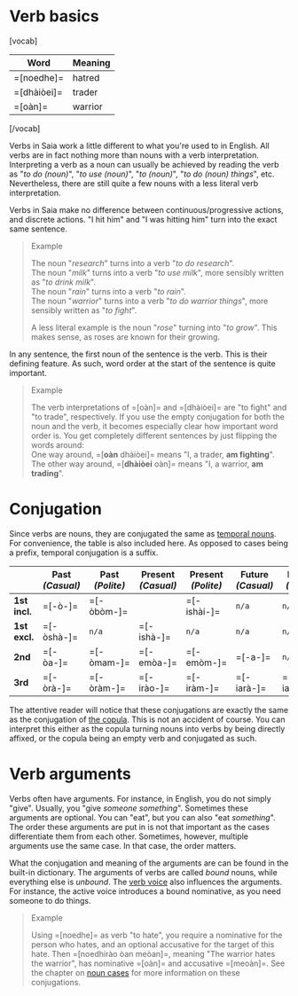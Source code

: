 ---
---
# Verb basics
[vocab]

**Word**    | **Meaning**
------------|-------------
=[noedhe]=  | hatred
=[dhàiòei]= | trader
=[oàn]=     | warrior

[/vocab]

Verbs in Saia work a little different to what you're used to in English. All verbs are in fact nothing more than nouns with a verb interpretation. Interpreting a verb as a noun can usually be achieved by reading the verb as "_to do (noun)_", "_to use (noun)_", "_to (noun)_", "_to do (noun) things_", etc. Nevertheless, there are still quite a few nouns with a less literal verb interpretation.

Verbs in Saia make no difference between continuous/progressive actions, and discrete actions. "I hit him" and "I was hitting him" turn into the exact same sentence.

> Example
>
> The noun "_research_" turns into a verb "_to do research_".  
> The noun "_milk_" turns into a verb "_to use milk_", more sensibly written as "_to drink milk_".  
> The noun "_rain_" turns into a verb "_to rain_".  
> The noun "_warrior_" turns into a verb "_to do warrior things_", more sensibly written as "_to fight_".  
>
> A less literal example is the noun "_rose_" turning into "_to grow_". This makes sense, as roses are known for their growing.

In any sentence, the first noun of the sentence is the verb. This is their defining feature. As such, word order at the start of the sentence is quite important.

> Example
>
> The verb interpretations of =[oàn]= and =[dhàiòei]= are "to fight" and "to trade", respectively. If you use the empty conjugation for both the noun and the verb, it becomes especially clear how important word order is. You get completely different sentences by just flipping the words around:  
> One way around, =[**oàn** dhàiòei]= means "I, a trader, **am fighting**".  
> The other way around, =[**dhàiòei** oàn]= means "I, a warrior, **am trading**".

# Conjugation
Since verbs are nouns, they are conjugated the same as [temporal nouns](/grammar/temporal-nouns). For convenience, the table is also included here. As opposed to cases being a prefix, temporal conjugation is a suffix.

&nbsp; | **Past** _(Casual)_ | **Past** _(Polite)_ | **Present** _(Casual)_ | **Present** _(Polite)_ | **Future** _(Casual)_ | **Future** _(Polite)_
--------------|------------|------------|------------|------------|-----------|------------
**1st incl.** | =[-ò-]=    | =[-òbòm-]= |            | =[-ishài-]= | `n/a`     | `n/a`
**1st excl.** | =[-òshà-]=| `n/a`       | =[-ishà-]=| `n/a`      | `n/a`     | `n/a`
**2nd**       | =[-òa-]=   | =[-òmam-]= | =[-emòa-]=  | =[-emòm-]= | =[-a-]=   | `n/a`
**3rd**       | =[-òrà-]= | =[-òràm-]=  | =[-irào-]=  | =[-iràm-]= | =[-iarà-]= | =[-iaràm-]=

The attentive reader will notice that these conjugations are exactly the same as the conjugation of [the copula](/grammar/copula). This is not an accident of course. You can interpret this either as the copula turning nouns into verbs by being directly affixed, or the copula being an empty verb and conjugated as such.

# Verb arguments
Verbs often have arguments. For instance, in English, you do not simply "give". Usually, you "give _someone_ _something_". Sometimes these arguments are optional. You can "eat", but you can also "eat _something_". The order these arguments are put in is not that important as the cases differentiate them from each other. Sometimes, however, multiple arguments use the same case. In that case, the order matters.

What the conjugation and meaning of the arguments are can be found in the built-in dictionary. The arguments of verbs are called _bound_ nouns, while everything else is _unbound_. The [verb voice](/grammar/verb-voice) also influences the arguments. For instance, the active voice introduces a bound nominative, as you need someone to do things.

> Example
>
> Using =[noedhe]= as verb "to hate", you require a nominative for the person who hates, and an optional accusative for the target of this hate. Then =[noedhirào òan meòan]=, meaning "The warrior hates the warrior", has nominative =[oàn]= and accusative =[meoàn]=. See the chapter on [noun cases](/grammar/noun-cases) for more information on these conjugations.
